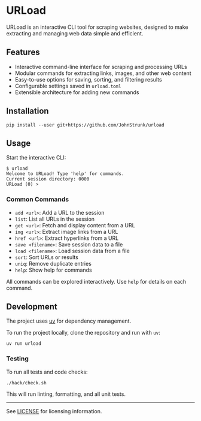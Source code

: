 # URLoad

URLoad is an interactive CLI tool for scraping websites, designed to make
extracting and managing web data simple and efficient.

## Features

- Interactive command-line interface for scraping and processing URLs
- Modular commands for extracting links, images, and other web content
- Easy-to-use options for saving, sorting, and filtering results
- Configurable settings saved in `urload.toml`
- Extensible architecture for adding new commands

## Installation

```console
pip install --user git+https://github.com/JohnStrunk/urload
```

## Usage

Start the interactive CLI:

```console
$ urload
Welcome to URLoad! Type 'help' for commands.
Current session directory: 0000
URLoad (0) >
```

### Common Commands

- `add <url>`: Add a URL to the session
- `list`: List all URLs in the session
- `get <url>`: Fetch and display content from a URL
- `img <url>`: Extract image links from a URL
- `href <url>`: Extract hyperlinks from a URL
- `save <filename>`: Save session data to a file
- `load <filename>`: Load session data from a file
- `sort`: Sort URLs or results
- `uniq`: Remove duplicate entries
- `help`: Show help for commands

All commands can be explored interactively. Use `help` for details on each
command.

## Development

The project uses [uv](http://astral.sh/uv) for dependency management.

To run the project locally, clone the repository and run with `uv`:

```console
uv run urload
```

### Testing

To run all tests and code checks:

```console
./hack/check.sh
```

This will run linting, formatting, and all unit tests.

---

See [LICENSE](LICENSE) for licensing information.
